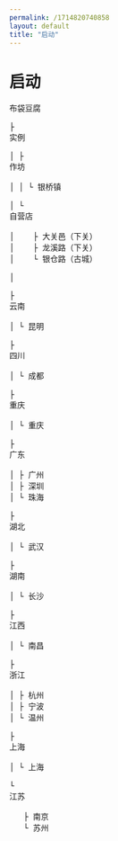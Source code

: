 ```yaml
---
permalink: /1714820740858
layout: default
title: "启动"
---
```


<h1>启动</h1>

<pre>
<div class="collapse"><span class="collapse-toggler" data-toggle="collapse">布袋豆腐</span><div class="collapse-body">
├ <div class="collapse"><span class="collapse-toggler" data-toggle="collapse">实例</span><div class="collapse-body">
│ ├ <div class="collapse"><span class="collapse-toggler" data-toggle="collapse">作坊</span><div class="collapse-body">
│ │ └ 银桥镇</div></div>
│ └ <div class="collapse"><span class="collapse-toggler" data-toggle="collapse">自营店</span><div class="collapse-body">
│    ├ 大关邑（下关）
│    ├ 龙溪路（下关）
│    └ 银仓路（古城）</div></div>
│</div></div>
├ <div class="collapse"><span class="collapse-toggler" data-toggle="collapse">云南</span><div class="collapse-body">
│ └ 昆明</div></div>
├ <div class="collapse"><span class="collapse-toggler" data-toggle="collapse">四川</span><div class="collapse-body">
│ └ 成都</div></div>
├ <div class="collapse"><span class="collapse-toggler" data-toggle="collapse">重庆</span><div class="collapse-body">
│ └ 重庆</div></div>
├ <div class="collapse"><span class="collapse-toggler" data-toggle="collapse">广东</span><div class="collapse-body">
│ ├ 广州
│ ├ 深圳
│ └ 珠海</div></div>
├ <div class="collapse"><span class="collapse-toggler" data-toggle="collapse">湖北</span><div class="collapse-body">
│ └ 武汉</div>
├ <div class="collapse"><span class="collapse-toggler" data-toggle="collapse">湖南</span><div class="collapse-body">
│ └ 长沙</div>
├ <div class="collapse"><span class="collapse-toggler" data-toggle="collapse">江西</span><div class="collapse-body">
│ └ 南昌</div></div>
├ <div class="collapse"><span class="collapse-toggler" data-toggle="collapse">浙江</span><div class="collapse-body">
│ ├ 杭州
│ ├ 宁波
│ └ 温州</div></div>
├ <div class="collapse"><span class="collapse-toggler" data-toggle="collapse">上海</span><div class="collapse-body">
│ └ 上海</div></div>
└ <div class="collapse"><span class="collapse-toggler" data-toggle="collapse">江苏</span><div class="collapse-body">
   ├ 南京
   └ 苏州</div></div>
</div></div></pre>

<script>    
  window.addEventListener('load', function() {
    document.querySelectorAll('.collapse')
      .forEach(function(collapse) {
        var toggler = collapse.querySelector('.collapse-toggler');
        var body = collapse.querySelector('.collapse-body');
        
        toggler.onclick = function() {
          toggler.classList.toggle('active');
          body.classList.toggle('active');
        };
      });
  }, false);
</script>